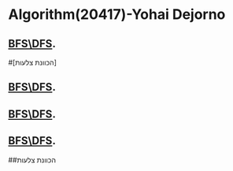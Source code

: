 # Algorithm(20417)-Yohai Dejorno

## [BFS\DFS]().
#[הכוונת צלעות]
## [BFS\DFS](#sample-section).
## [BFS\DFS](#sample-section).
## [BFS\DFS](#sample-section).


##הכוונת צלעות
